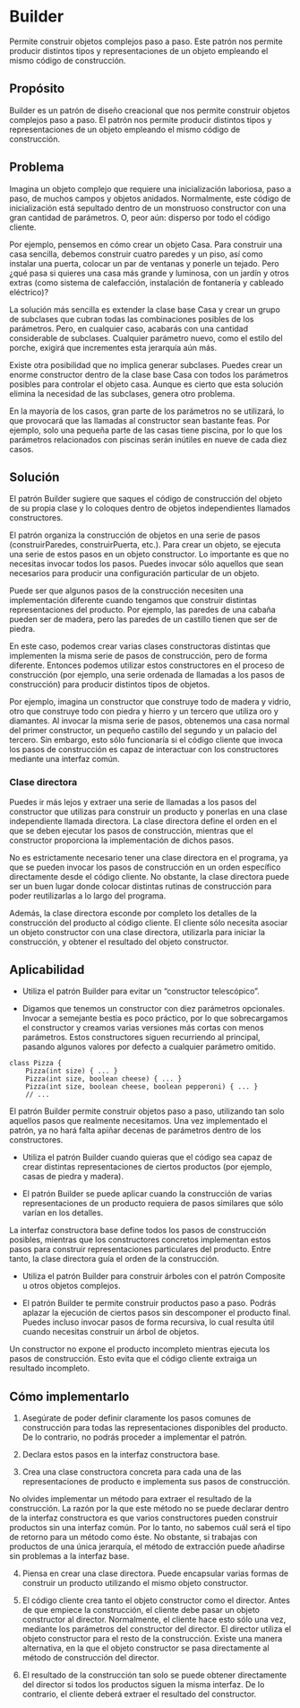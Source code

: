 ﻿# Builder

Permite construir objetos complejos paso a paso. Este patrón nos permite producir distintos
tipos y representaciones de un objeto empleando el mismo código de construcción.

## Propósito

Builder es un patrón de diseño creacional que nos permite construir objetos complejos paso a paso. El patrón nos permite producir distintos tipos y representaciones de un objeto empleando el mismo código de construcción.


## Problema

Imagina un objeto complejo que requiere una inicialización laboriosa, paso a paso, de muchos campos y objetos anidados. Normalmente, este código de inicialización está sepultado dentro de un monstruoso constructor con una gran cantidad de parámetros. O, peor aún: disperso por todo el código cliente.

Por ejemplo, pensemos en cómo crear un objeto Casa. Para construir una casa sencilla, debemos construir cuatro paredes y un piso, así como instalar una puerta, colocar un par de ventanas y ponerle un tejado. Pero ¿qué pasa si quieres una casa más grande y luminosa, con un jardín y otros extras (como sistema de calefacción, instalación de fontanería y cableado eléctrico)?

La solución más sencilla es extender la clase base Casa y crear un grupo de subclases que cubran todas las combinaciones posibles de los parámetros. Pero, en cualquier caso, acabarás con una cantidad considerable de subclases. Cualquier parámetro nuevo, como el estilo del porche, exigirá que incrementes esta jerarquía aún más.

Existe otra posibilidad que no implica generar subclases. Puedes crear un enorme constructor dentro de la clase base Casa con todos los parámetros posibles para controlar el objeto casa. Aunque es cierto que esta solución elimina la necesidad de las subclases, genera otro problema.

En la mayoría de los casos, gran parte de los parámetros no se utilizará, lo que provocará que las llamadas al constructor sean bastante feas. Por ejemplo, solo una pequeña parte de las casas tiene piscina, por lo que los parámetros relacionados con piscinas serán inútiles en nueve de cada diez casos.


## Solución

El patrón Builder sugiere que saques el código de construcción del objeto de su propia clase y lo coloques dentro de objetos independientes llamados constructores.

El patrón organiza la construcción de objetos en una serie de pasos (construirParedes, construirPuerta, etc.). Para crear un objeto, se ejecuta una serie de estos pasos en un objeto constructor. Lo importante es que no necesitas invocar todos los pasos. Puedes invocar sólo aquellos que sean necesarios para producir una configuración particular de un objeto.

Puede ser que algunos pasos de la construcción necesiten una implementación diferente cuando tengamos que construir distintas representaciones del producto. Por ejemplo, las paredes de una cabaña pueden ser de madera, pero las paredes de un castillo tienen que ser de piedra.

En este caso, podemos crear varias clases constructoras distintas que implementen la misma serie de pasos de construcción, pero de forma diferente. Entonces podemos utilizar estos constructores en el proceso de construcción (por ejemplo, una serie ordenada de llamadas a los pasos de construcción) para producir distintos tipos de objetos.

Por ejemplo, imagina un constructor que construye todo de madera y vidrio, otro que construye todo con piedra y hierro y un tercero que utiliza oro y diamantes. Al invocar la misma serie de pasos, obtenemos una casa normal del primer constructor, un pequeño castillo del segundo y un palacio del tercero. Sin embargo, esto sólo funcionaría si el código cliente que invoca los pasos de construcción es capaz de interactuar con los constructores mediante una interfaz común.

### Clase directora

Puedes ir más lejos y extraer una serie de llamadas a los pasos del constructor que utilizas para construir un producto y ponerlas en una clase independiente llamada directora. La clase directora define el orden en el que se deben ejecutar los pasos de construcción, mientras que el constructor proporciona la implementación de dichos pasos.

No es estrictamente necesario tener una clase directora en el programa, ya que se pueden invocar los pasos de construcción en un orden específico directamente desde el código cliente. No obstante, la clase directora puede ser un buen lugar donde colocar distintas rutinas de construcción para poder reutilizarlas a lo largo del programa.

Además, la clase directora esconde por completo los detalles de la construcción del producto al código cliente. El cliente sólo necesita asociar un objeto constructor con una clase directora, utilizarla para iniciar la construcción, y obtener el resultado del objeto constructor.


## Aplicabilidad

- Utiliza el patrón Builder para evitar un “constructor telescópico”.

- Digamos que tenemos un constructor con diez parámetros opcionales. Invocar a semejante bestia es poco práctico, por lo que sobrecargamos el constructor y creamos varias versiones más cortas con menos parámetros. Estos constructores siguen recurriendo al principal, pasando algunos valores por defecto a cualquier parámetro omitido.

```
class Pizza {
    Pizza(int size) { ... }
    Pizza(int size, boolean cheese) { ... }
    Pizza(int size, boolean cheese, boolean pepperoni) { ... }
    // ...
```

El patrón Builder permite construir objetos paso a paso, utilizando tan solo aquellos pasos que realmente necesitamos. Una vez implementado el patrón, ya no hará falta apiñar decenas de parámetros dentro de los constructores.

- Utiliza el patrón Builder cuando quieras que el código sea capaz de crear distintas representaciones de ciertos productos (por ejemplo, casas de piedra y madera).

- El patrón Builder se puede aplicar cuando la construcción de varias representaciones de un producto requiera de pasos similares que sólo varían en los detalles.

La interfaz constructora base define todos los pasos de construcción posibles, mientras que los constructores concretos implementan estos pasos para construir representaciones particulares del producto. Entre tanto, la clase directora guía el orden de la construcción.

- Utiliza el patrón Builder para construir árboles con el patrón Composite u otros objetos complejos.

- El patrón Builder te permite construir productos paso a paso. Podrás aplazar la ejecución de ciertos pasos sin descomponer el producto final. Puedes incluso invocar pasos de forma recursiva, lo cual resulta útil cuando necesitas construir un árbol de objetos.

Un constructor no expone el producto incompleto mientras ejecuta los pasos de construcción. Esto evita que el código cliente extraiga un resultado incompleto.


## Cómo implementarlo

1. Asegúrate de poder definir claramente los pasos comunes de construcción para todas las representaciones disponibles del producto. De lo contrario, no podrás proceder a implementar el patrón.

2. Declara estos pasos en la interfaz constructora base.

3. Crea una clase constructora concreta para cada una de las representaciones de producto e implementa sus pasos de construcción.

No olvides implementar un método para extraer el resultado de la construcción. La razón por la que este método no se puede declarar dentro de la interfaz constructora es que varios constructores pueden construir productos sin una interfaz común. Por lo tanto, no sabemos cuál será el tipo de retorno para un método como éste. No obstante, si trabajas con productos de una única jerarquía, el método de extracción puede añadirse sin problemas a la interfaz base.

4. Piensa en crear una clase directora. Puede encapsular varias formas de construir un producto utilizando el mismo objeto constructor.

5. El código cliente crea tanto el objeto constructor como el director. Antes de que empiece la construcción, el cliente debe pasar un objeto constructor al director. Normalmente, el cliente hace esto sólo una vez, mediante los parámetros del constructor del director. El director utiliza el objeto constructor para el resto de la construcción. Existe una manera alternativa, en la que el objeto constructor se pasa directamente al método de construcción del director.

6. El resultado de la construcción tan solo se puede obtener directamente del director si todos los productos siguen la misma interfaz. De lo contrario, el cliente deberá extraer el resultado del constructor.
